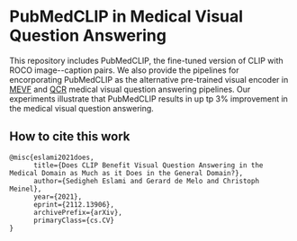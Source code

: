 # PubMedCLIP in Medical Visual Question Answering

This repository includes PubMedCLIP, the fine-tuned version of CLIP with ROCO image--caption pairs. We also provide the pipelines for encorporating PubMedCLIP as the alternative pre-trained visual encoder in [MEVF](https://arxiv.org/abs/1909.11867) and [QCR](https://dl.acm.org/doi/abs/10.1145/3394171.3413761?casa_token=E_IrwKfXPEMAAAAA:IC1Epmj0HbdWYzZWUfPpjbBJuMuL-iTdGbe1kVr5UQ4iVvfTgN_mgDBBEjyhqNBzRanKKlzyVQ) medical visual question answering pipelines. Our experiments illustrate that PubMedCLIP results in up tp 3% improvement in the medical visual question answering.

## How to cite this work
```
@misc{eslami2021does,
      title={Does CLIP Benefit Visual Question Answering in the Medical Domain as Much as it Does in the General Domain?}, 
      author={Sedigheh Eslami and Gerard de Melo and Christoph Meinel},
      year={2021},
      eprint={2112.13906},
      archivePrefix={arXiv},
      primaryClass={cs.CV}
}
```
